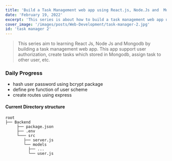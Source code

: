 ```yaml
---
title: 'Build a Task Management web app using React.js, Node.Js and  Mongodb - day 2'
date: 'February 19, 2022'
excerpt: 'This series is about how to build a task management web app use React.Js、Node.Js and Mongodb.'
cover_image: '/images/posts/Web-Development/task-manager-2.jpg'
id: 'task manager 2'
---
```

> This series aim to learning React Js, Node Js and Mongodb by building a task management web app. 
> This app support user authorization, create tasks which stored in Mongodb, assign task to other user, etc.

### Daily Progress
- hash user password using bcrypt package 
- define pre function of user scheme
- create routes using express 
#### Current Directory structure
```
root
├── Backend
     ├── package.json
     ├── .env
     └─── src
        ├── server.js
        └── models
          ├── ...
          └── user.js
```

